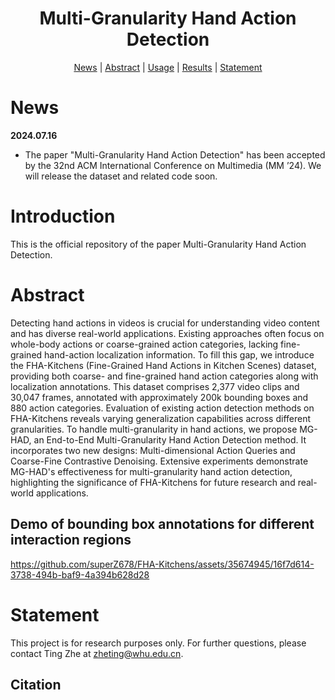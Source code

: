 <h1 align="center"> Multi-Granularity Hand Action Detection </h1>

<p align="center">
  <a href="#news">News</a> |
  <a href="#introduction">Abstract</a> |
  <a href="#usage">Usage</a> |
  <a href="#results">Results</a> |
  <a href="#statement">Statement</a>
</p>



# News

**2024.07.16**

- The paper "Multi-Granularity Hand Action Detection" has been accepted by the 32nd ACM International Conference on Multimedia (MM ’24). We will release the dataset and related code soon.


# Introduction
This is the official repository of the paper Multi-Granularity Hand Action Detection.


# Abstract
Detecting hand actions in videos is crucial for understanding video content and has diverse real-world applications. Existing approaches often focus on whole-body actions or coarse-grained action categories, lacking fine-grained hand-action localization information. To fill this gap, we introduce the FHA-Kitchens (Fine-Grained Hand Actions in Kitchen Scenes) dataset, providing both coarse- and fine-grained hand action categories along with localization annotations. This dataset comprises 2,377 video clips and 30,047 frames, annotated with approximately 200k bounding boxes and 880 action categories. Evaluation of existing action detection methods on FHA-Kitchens reveals varying generalization capabilities across different granularities. To handle multi-granularity in hand actions, we propose MG-HAD, an End-to-End Multi-Granularity Hand Action Detection method. It incorporates two new designs: Multi-dimensional Action Queries and Coarse-Fine Contrastive Denoising. Extensive experiments demonstrate MG-HAD's effectiveness for multi-granularity hand action detection, highlighting the significance of FHA-Kitchens for future research and real-world applications.


## Demo of bounding box annotations for different interaction regions

https://github.com/superZ678/FHA-Kitchens/assets/35674945/16f7d614-3738-494b-baf9-4a394b628d28


# Statement

This project is for research purposes only. For further questions, please contact Ting Zhe at zheting@whu.edu.cn.



## Citation


